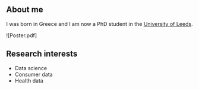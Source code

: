 ## About me

I was born in Greece and I am now a PhD student in the [University of Leeds](https://www.leeds.ac.uk/).


![Poster.pdf]

## Research interests

- Data science
- Consumer data
- Health data

